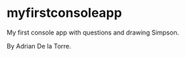 # myfirstconsoleapp
My first console app with questions and drawing Simpson.

By Adrian De la Torre.

